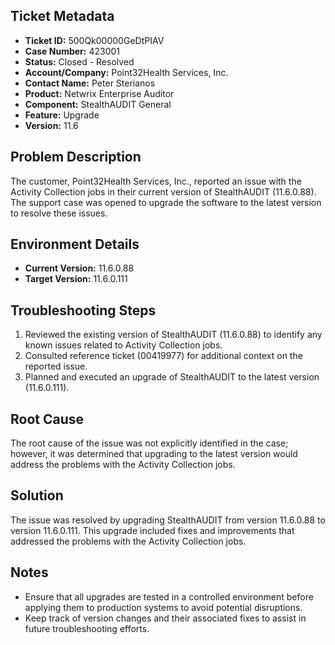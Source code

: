 ## Ticket Metadata
- **Ticket ID:** 500Qk00000GeDtPIAV
- **Case Number:** 423001
- **Status:** Closed - Resolved
- **Account/Company:** Point32Health Services, Inc.
- **Contact Name:** Peter Sterianos
- **Product:** Netwrix Enterprise Auditor
- **Component:** StealthAUDIT General
- **Feature:** Upgrade
- **Version:** 11.6

## Problem Description
The customer, Point32Health Services, Inc., reported an issue with the Activity Collection jobs in their current version of StealthAUDIT (11.6.0.88). The support case was opened to upgrade the software to the latest version to resolve these issues.

## Environment Details
- **Current Version:** 11.6.0.88
- **Target Version:** 11.6.0.111

## Troubleshooting Steps
1. Reviewed the existing version of StealthAUDIT (11.6.0.88) to identify any known issues related to Activity Collection jobs.
2. Consulted reference ticket (00419977) for additional context on the reported issue.
3. Planned and executed an upgrade of StealthAUDIT to the latest version (11.6.0.111).

## Root Cause
The root cause of the issue was not explicitly identified in the case; however, it was determined that upgrading to the latest version would address the problems with the Activity Collection jobs.

## Solution
The issue was resolved by upgrading StealthAUDIT from version 11.6.0.88 to version 11.6.0.111. This upgrade included fixes and improvements that addressed the problems with the Activity Collection jobs.

## Notes
- Ensure that all upgrades are tested in a controlled environment before applying them to production systems to avoid potential disruptions.
- Keep track of version changes and their associated fixes to assist in future troubleshooting efforts.